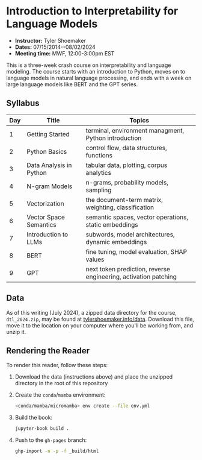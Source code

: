 # Introduction to Interpretability for Language Models

+ **Instructor:** Tyler Shoemaker
+ **Dates:** 07/15/2014--08/02/2024
+ **Meeting time:** MWF, 12:00-3:00pm EST

This is a three-week crash course on interpretability and language modeling.
The course starts with an introduction to Python, moves on to language models
in natural language processing, and ends with a week on large language models
like BERT and the GPT series.


## Syllabus

| Day | Title                   | Topics                                                          |
|-----|-------------------------|-----------------------------------------------------------------|
|  1  | Getting Started         | terminal, environment managment, Python introduction            |
|  2  | Python Basics           | control flow, data structures, functions                        |
|  3  | Data Analysis in Python | tabular data, plotting, corpus analytics                        |
|  4  | N-gram Models           | n-grams, probability models, sampling                           |
|  5  | Vectorization           | the document-term matrix, weighting, classification             |
|  6  | Vector Space Semantics  | semantic spaces, vector operations, static embeddings           |
|  7  | Introduction to LLMs    | subwords, model architectures, dynamic embeddings               |
|  8  | BERT                    | fine tuning, model evaluation, SHAP values                      |
|  9  | GPT                     | next token prediction, reverse engineering, activation patching |


## Data

As of this writing (July 2024), a zipped data directory for the course,
`dtl_2024.zip`, may be found at [tylershoemaker.info/data][data]. Download this
file, move it to the location on your computer where you'll be working from,
and unzip it.

[data]: https://tylershoemaker.info/data


## Rendering the Reader

To render this reader, follow these steps:

1. Download the data (instructions above) and place the unzipped directory in
   the root of this repository
2. Create the `conda`/`mamba` environment:

   ```sh
   <conda/mamba/micromamba> env create --file env.yml
   ```

3. Build the book:

    ```sh
   jupyter-book build .
   ```

4. Push to the `gh-pages` branch:

   ```sh
   ghp-import -n -p -f _build/html
   ```
